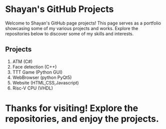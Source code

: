 # Shayan's GitHub Projects

Welcome to Shayan's GitHub page projects! This page serves as a portfolio showcasing some of my various projects and works. Explore the repositories below to discover some of my skills and interests.

## Projects
1. ATM (C#)
2. Face detection (C++)
3. TTT Game (Python GUI)
4. WebBrowser (python PyQt5)
5. Website (HTML,CSS,Javascript)
6. Risc-V CPU (VHDL)

# Thanks for visiting! Explore the repositories, and enjoy the projects.
